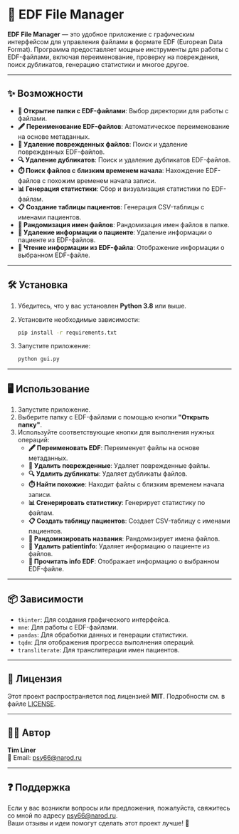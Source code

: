 
# 🧠 EDF File Manager

**EDF File Manager** — это удобное приложение с графическим интерфейсом для управления файлами в формате EDF (European Data Format). Программа предоставляет мощные инструменты для работы с EDF-файлами, включая переименование, проверку на повреждения, поиск дубликатов, генерацию статистики и многое другое.

---

## ✨ Возможности

- **📂 Открытие папки с EDF-файлами**: Выбор директории для работы с файлами.
- **🖋️ Переименование EDF-файлов**: Автоматическое переименование на основе метаданных.
- **🚫 Удаление поврежденных файлов**: Поиск и удаление поврежденных EDF-файлов.
- **🔍 Удаление дубликатов**: Поиск и удаление дубликатов EDF-файлов.
- **⏱️ Поиск файлов с близким временем начала**: Нахождение EDF-файлов с похожим временем начала записи.
- **📊 Генерация статистики**: Сбор и визуализация статистики по EDF-файлам.
- **📋 Создание таблицы пациентов**: Генерация CSV-таблицы с именами пациентов.
- **🎲 Рандомизация имен файлов**: Рандомизация имен файлов в папке.
- **👤 Удаление информации о пациенте**: Удаление информации о пациенте из EDF-файлов.
- **📄 Чтение информации из EDF-файла**: Отображение информации о выбранном EDF-файле.

---

## 🛠️ Установка

1. Убедитесь, что у вас установлен **Python 3.8** или выше.
2. Установите необходимые зависимости:

   ```bash
   pip install -r requirements.txt
   ```

3. Запустите приложение:

   ```bash
   python gui.py
   ```

---

## 🖥️ Использование

1. Запустите приложение.
2. Выберите папку с EDF-файлами с помощью кнопки **"Открыть папку"**.
3. Используйте соответствующие кнопки для выполнения нужных операций:
   - **🖋️ Переименовать EDF**: Переименует файлы на основе метаданных.
   - **🚫 Удалить поврежденные**: Удаляет поврежденные файлы.
   - **🔍 Удалить дубликаты**: Удаляет дубликаты файлов.
   - **⏱️ Найти похожие**: Находит файлы с близким временем начала записи.
   - **📊 Сгенерировать статистику**: Генерирует статистику по файлам.
   - **📋 Создать таблицу пациентов**: Создает CSV-таблицу с именами пациентов.
   - **🎲 Рандомизировать названия**: Рандомизирует имена файлов.
   - **👤 Удалить patientinfo**: Удаляет информацию о пациенте из файлов.
   - **📄 Прочитать info EDF**: Отображает информацию о выбранном EDF-файле.

---

## 📦 Зависимости

- `tkinter`: Для создания графического интерфейса.
- `mne`: Для работы с EDF-файлами.
- `pandas`: Для обработки данных и генерации статистики.
- `tqdm`: Для отображения прогресса выполнения операций.
- `transliterate`: Для транслитерации имен пациентов.

---

## 📜 Лицензия

Этот проект распространяется под лицензией **MIT**. Подробности см. в файле [LICENSE](LICENSE).

---

## 👨‍💻 Автор

**Tim Liner**  
📧 Email: [psy66@narod.ru](mailto:psy66@narod.ru)

---

## ❓ Поддержка

Если у вас возникли вопросы или предложения, пожалуйста, свяжитесь со мной по адресу [psy66@narod.ru](mailto:psy66@narod.ru).  
Ваши отзывы и идеи помогут сделать этот проект лучше! 🚀
```
